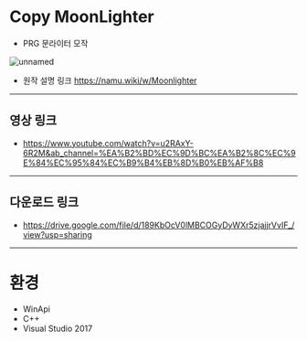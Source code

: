 # Copy MoonLighter
- PRG 문라이터 모작

![unnamed](https://user-images.githubusercontent.com/43703023/106983604-84cb9300-67a9-11eb-9eb1-f5255ed7779f.jpg)

- 원작 설명 링크 https://namu.wiki/w/Moonlighter
---

## 영상 링크
- https://www.youtube.com/watch?v=u2RAxY-6R2M&ab_channel=%EA%B2%BD%EC%9D%BC%EA%B2%8C%EC%9E%84%EC%95%84%EC%B9%B4%EB%8D%B0%EB%AF%B8
---
## 다운로드 링크
- https://drive.google.com/file/d/189KbOcV0lMBCOGyDyWXr5zjajjrVvIF_/view?usp=sharing
---

# 환경
* WinApi
* C++
* Visual Studio 2017
